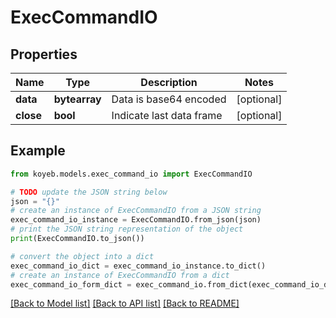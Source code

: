 # ExecCommandIO


## Properties

Name | Type | Description | Notes
------------ | ------------- | ------------- | -------------
**data** | **bytearray** | Data is base64 encoded | [optional] 
**close** | **bool** | Indicate last data frame | [optional] 

## Example

```python
from koyeb.models.exec_command_io import ExecCommandIO

# TODO update the JSON string below
json = "{}"
# create an instance of ExecCommandIO from a JSON string
exec_command_io_instance = ExecCommandIO.from_json(json)
# print the JSON string representation of the object
print(ExecCommandIO.to_json())

# convert the object into a dict
exec_command_io_dict = exec_command_io_instance.to_dict()
# create an instance of ExecCommandIO from a dict
exec_command_io_form_dict = exec_command_io.from_dict(exec_command_io_dict)
```
[[Back to Model list]](../README.md#documentation-for-models) [[Back to API list]](../README.md#documentation-for-api-endpoints) [[Back to README]](../README.md)


